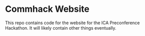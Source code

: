 # Commhack Website
This repo contains code for the website for the ICA Preconference Hackathon. It will likely contain other things eventually.
